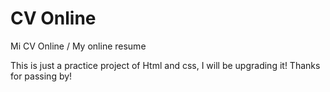 # CV Online
Mi CV Online / My online resume

This is just a practice project of Html and css, I will be upgrading it! Thanks for passing by!

